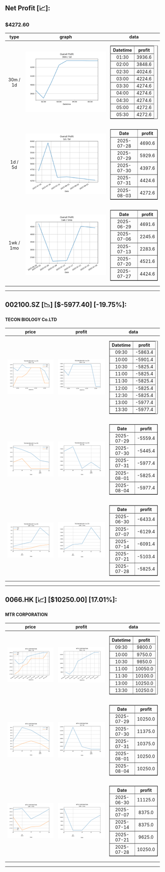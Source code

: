 ## Net Profit [📈]:
### $4272.60
|type|graph|data|
|:---:|:---:|:---:|
|30m / 1d|![net_profit](image/overall_30m-1d.png)|<table border="1" class="dataframe"> <thead> <tr style="text-align: center;"> <th>Datetime</th> <th>profit</th> </tr> </thead> <tbody> <tr> <td>01:30</td> <td>3936.6</td> </tr> <tr> <td>02:00</td> <td>3848.6</td> </tr> <tr> <td>02:30</td> <td>4024.6</td> </tr> <tr> <td>03:00</td> <td>4224.6</td> </tr> <tr> <td>03:30</td> <td>4274.6</td> </tr> <tr> <td>04:00</td> <td>4274.6</td> </tr> <tr> <td>04:30</td> <td>4274.6</td> </tr> <tr> <td>05:00</td> <td>4272.6</td> </tr> <tr> <td>05:30</td> <td>4272.6</td> </tr> </tbody></table>|
|1d / 5d|![net_profit](image/overall_1d-5d.png)|<table border="1" class="dataframe"> <thead> <tr style="text-align: center;"> <th>Date</th> <th>profit</th> </tr> </thead> <tbody> <tr> <td>2025-07-28</td> <td>4690.6</td> </tr> <tr> <td>2025-07-29</td> <td>5929.6</td> </tr> <tr> <td>2025-07-30</td> <td>4397.6</td> </tr> <tr> <td>2025-07-31</td> <td>4424.6</td> </tr> <tr> <td>2025-08-03</td> <td>4272.6</td> </tr> </tbody></table>|
|1wk / 1mo|![net_profit](image/overall_1wk-1mo.png)|<table border="1" class="dataframe"> <thead> <tr style="text-align: center;"> <th>Date</th> <th>profit</th> </tr> </thead> <tbody> <tr> <td>2025-06-29</td> <td>4691.6</td> </tr> <tr> <td>2025-07-06</td> <td>2245.6</td> </tr> <tr> <td>2025-07-13</td> <td>2283.6</td> </tr> <tr> <td>2025-07-20</td> <td>4521.6</td> </tr> <tr> <td>2025-07-27</td> <td>4424.6</td> </tr> </tbody></table>|
---
## 002100.SZ [📉] [$-5977.40] [-19.75%]:
#### TECON BIOLOGY Co.LTD
|price|profit|data|
|:---:|:---:|:---:|
|![price](image/002100.SZ_30m-1d_price.png)|![profit](image/002100.SZ_30m-1d_profit.png)|<table border="1" class="dataframe"> <thead> <tr style="text-align: center;"> <th>Datetime</th> <th>profit</th> </tr> </thead> <tbody> <tr> <td>09:30</td> <td>-5863.4</td> </tr> <tr> <td>10:00</td> <td>-5901.4</td> </tr> <tr> <td>10:30</td> <td>-5825.4</td> </tr> <tr> <td>11:00</td> <td>-5825.4</td> </tr> <tr> <td>11:30</td> <td>-5825.4</td> </tr> <tr> <td>12:00</td> <td>-5825.4</td> </tr> <tr> <td>12:30</td> <td>-5825.4</td> </tr> <tr> <td>13:00</td> <td>-5977.4</td> </tr> <tr> <td>13:30</td> <td>-5977.4</td> </tr> </tbody></table>|
|![price](image/002100.SZ_1d-5d_price.png)|![profit](image/002100.SZ_1d-5d_profit.png)|<table border="1" class="dataframe"> <thead> <tr style="text-align: center;"> <th>Date</th> <th>profit</th> </tr> </thead> <tbody> <tr> <td>2025-07-29</td> <td>-5559.4</td> </tr> <tr> <td>2025-07-30</td> <td>-5445.4</td> </tr> <tr> <td>2025-07-31</td> <td>-5977.4</td> </tr> <tr> <td>2025-08-01</td> <td>-5825.4</td> </tr> <tr> <td>2025-08-04</td> <td>-5977.4</td> </tr> </tbody></table>|
|![price](image/002100.SZ_1wk-1mo_price.png)|![profit](image/002100.SZ_1wk-1mo_profit.png)|<table border="1" class="dataframe"> <thead> <tr style="text-align: center;"> <th>Date</th> <th>profit</th> </tr> </thead> <tbody> <tr> <td>2025-06-30</td> <td>-6433.4</td> </tr> <tr> <td>2025-07-07</td> <td>-6129.4</td> </tr> <tr> <td>2025-07-14</td> <td>-6091.4</td> </tr> <tr> <td>2025-07-21</td> <td>-5103.4</td> </tr> <tr> <td>2025-07-28</td> <td>-5825.4</td> </tr> </tbody></table>|
---
## 0066.HK [📈] [$10250.00] [17.01%]:
#### MTR CORPORATION
|price|profit|data|
|:---:|:---:|:---:|
|![price](image/0066.HK_30m-1d_price.png)|![profit](image/0066.HK_30m-1d_profit.png)|<table border="1" class="dataframe"> <thead> <tr style="text-align: center;"> <th>Datetime</th> <th>profit</th> </tr> </thead> <tbody> <tr> <td>09:30</td> <td>9800.0</td> </tr> <tr> <td>10:00</td> <td>9750.0</td> </tr> <tr> <td>10:30</td> <td>9850.0</td> </tr> <tr> <td>11:00</td> <td>10050.0</td> </tr> <tr> <td>11:30</td> <td>10100.0</td> </tr> <tr> <td>13:00</td> <td>10250.0</td> </tr> <tr> <td>13:30</td> <td>10250.0</td> </tr> </tbody></table>|
|![price](image/0066.HK_1d-5d_price.png)|![profit](image/0066.HK_1d-5d_profit.png)|<table border="1" class="dataframe"> <thead> <tr style="text-align: center;"> <th>Date</th> <th>profit</th> </tr> </thead> <tbody> <tr> <td>2025-07-29</td> <td>10250.0</td> </tr> <tr> <td>2025-07-30</td> <td>11375.0</td> </tr> <tr> <td>2025-07-31</td> <td>10375.0</td> </tr> <tr> <td>2025-08-01</td> <td>10250.0</td> </tr> <tr> <td>2025-08-04</td> <td>10250.0</td> </tr> </tbody></table>|
|![price](image/0066.HK_1wk-1mo_price.png)|![profit](image/0066.HK_1wk-1mo_profit.png)|<table border="1" class="dataframe"> <thead> <tr style="text-align: center;"> <th>Date</th> <th>profit</th> </tr> </thead> <tbody> <tr> <td>2025-06-30</td> <td>11125.0</td> </tr> <tr> <td>2025-07-07</td> <td>8375.0</td> </tr> <tr> <td>2025-07-14</td> <td>8375.0</td> </tr> <tr> <td>2025-07-21</td> <td>9625.0</td> </tr> <tr> <td>2025-07-28</td> <td>10250.0</td> </tr> </tbody></table>|
---
